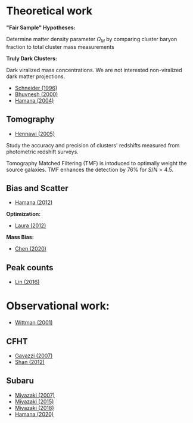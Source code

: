 # Theoretical work

**"Fair Sample" Hypotheses:**

Determine matter density parameter $\Omega_M$ by comparing cluster baryon
fraction to total cluster mass measurements

**Truly Dark Clusters:**

Dark viralized mass concentrations. We are not interested
non-viralized dark matter projections.

+ [Schneider (1996)](https://ui.adsabs.harvard.edu/abs/1996MNRAS.283..837S/abstract)
+ [Bhuvnesh (2000)](https://ui.adsabs.harvard.edu/abs/2000ApJ...530L...1J/abstract)
+ [Hamana (2004)](https://ui.adsabs.harvard.edu/abs/2004MNRAS.350..893H/abstract)

## Tomography
+ [Hennawi (2005)](https://ui.adsabs.harvard.edu/abs/2005ApJ...624...59H/abstract)

Study the accuracy and precision of clusters' redshifts measured from
photometric redshift surveys.

Tomography Matched Filtering (TMF) is intoduced to optimally weight the source
galaxies. TMF enhances the detection by $76\%$ for $S/N \gt 4.5$.

## Bias and Scatter

+ [Hamana (2012)](https://ui.adsabs.harvard.edu/abs/2012MNRAS.425.2287H/abstract)

**Optimization:**

+ [Laura (2012)](https://ui.adsabs.harvard.edu/abs/2012MNRAS.423.1711M/abstract)


**Mass Bias:**

+ [Chen (2020)](https://ui.adsabs.harvard.edu/abs/2020ApJ...891..139C/abstract)


## Peak counts

+ [Lin (2016)](https://ui.adsabs.harvard.edu/abs/2016A%26A...593A..88L/abstract)

# Observational work:

+ [Wittman (2001)](https://ui.adsabs.harvard.edu/abs/2001ApJ...557L..89W/abstract)

## CFHT

+ [Gavazzi (2007)](https://ui.adsabs.harvard.edu/abs/2007A%26A...462..459G/abstract)
+ [Shan (2012)](https://ui.adsabs.harvard.edu/abs/2012ApJ...748...56S/abstract)

## Subaru

+ [Miyazaki (2007)](https://ui.adsabs.harvard.edu/abs/2007ApJ...669..714M/abstract)
+ [Miyazaki (2015)](https://ui.adsabs.harvard.edu/abs/2015ApJ...807...22M/abstract)
+ [Miyazaki (2018)](https://ui.adsabs.harvard.edu/abs/2018PASJ...70S..27M/abstract)
+ [Hamana (2020)](https://ui.adsabs.harvard.edu/abs/2020PASJ..tmp..224H/abstract)

